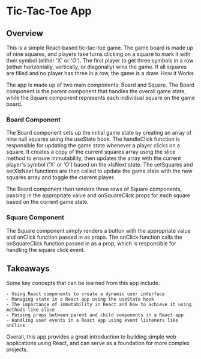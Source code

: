 # Tic-Tac-Toe App
## Overview

This is a simple React-based tic-tac-toe game. The game board is made up of nine squares, and players take turns clicking on a square to mark it with their symbol (either 'X' or 'O'). The first player to get three symbols in a row (either horizontally, vertically, or diagonally) wins the game. If all squares are filled and no player has three in a row, the game is a draw.
How it Works

The app is made up of two main components: Board and Square. The Board component is the parent component that handles the overall game state, while the Square component represents each individual square on the game board.
### Board Component

The Board component sets up the initial game state by creating an array of nine null squares using the useState hook. The handleClick function is responsible for updating the game state whenever a player clicks on a square. It creates a copy of the current squares array using the slice method to ensure immutability, then updates the array with the current player's symbol ('X' or 'O') based on the xIsNext state. The setSquares and setXIsNext functions are then called to update the game state with the new squares array and toggle the current player.

The Board component then renders three rows of Square components, passing in the appropriate value and onSquareClick props for each square based on the current game state.
### Square Component

The Square component simply renders a button with the appropriate value and onClick function passed in as props. The onClick function calls the onSquareClick function passed in as a prop, which is responsible for handling the square click event.
## Takeaways

Some key concepts that can be learned from this app include:

    - Using React components to create a dynamic user interface
    - Managing state in a React app using the useState hook
    - The importance of immutability in React and how to achieve it using methods like slice
    - Passing props between parent and child components in a React app
    - Handling user events in a React app using event listeners like onClick

Overall, this app provides a great introduction to building simple web applications using React, and can serve as a foundation for more complex projects.
